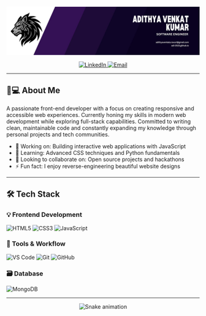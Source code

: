 <p align="center">
  <img src="https://github.com/adi-2023/adi-2023/blob/b3f1aa1e5b5b8e6b20d395bbb41aef7cad5c0ab2/Banner.jpg?raw=true" alt="Banner">
</p>

<p align="center">
  <a href="https://linkedin.com/in/adithya-venkat-kumar-bw-520062231" target="_blank">
    <img src="https://img.shields.io/badge/LinkedIn-0077B5?style=for-the-badge&logo=linkedin&logoColor=white" alt="LinkedIn"/>
  </a>
  <a href="mailto:adithyavenkata.ravuri@gmail.com">
    <img src="https://img.shields.io/badge/Gmail-D14836?style=for-the-badge&logo=gmail&logoColor=white" alt="Email"/>
  </a>
</p>

---

## 🧑💻 About Me

<p>
A passionate front-end developer with a focus on creating responsive and accessible web experiences. Currently honing my skills in modern web development while exploring full-stack capabilities. Committed to writing clean, maintainable code and constantly expanding my knowledge through personal projects and tech communities.
</p>

- 🔭 Working on: Building interactive web applications with JavaScript  
- 🌱 Learning: Advanced CSS techniques and Python fundamentals  
- 👯 Looking to collaborate on: Open source projects and hackathons  
- ⚡ Fun fact: I enjoy reverse-engineering beautiful website designs  

---

## 🛠 Tech Stack

### 💡 Frontend Development
![HTML5](https://img.shields.io/badge/HTML5-E34F26?style=for-the-badge&logo=html5&logoColor=white)
![CSS3](https://img.shields.io/badge/CSS3-1572B6?style=for-the-badge&logo=css3&logoColor=white)
![JavaScript](https://img.shields.io/badge/JavaScript-F7DF1E?style=for-the-badge&logo=javascript&logoColor=black)

### 🧰 Tools & Workflow
![VS Code](https://img.shields.io/badge/VS_Code-007ACC?style=for-the-badge&logo=visual-studio-code&logoColor=white)
![Git](https://img.shields.io/badge/Git-F05032?style=for-the-badge&logo=git&logoColor=white)
![GitHub](https://img.shields.io/badge/GitHub-181717?style=for-the-badge&logo=github&logoColor=white)

### 🗃️ Database
![MongoDB](https://img.shields.io/badge/MongoDB-47A248?style=for-the-badge&logo=mongodb&logoColor=white)

---

<p align="center">
  <img src="https://github.com/adithyabw/adithyabw/raw/output/github-contribution-grid-snake.svg" alt="Snake animation" />
</p>
